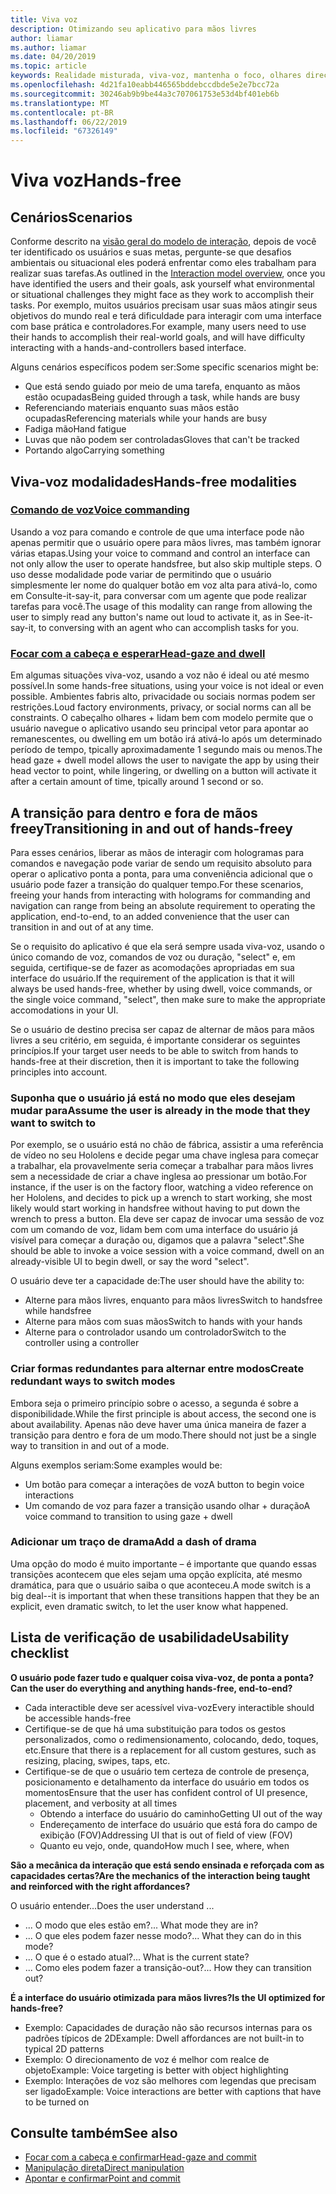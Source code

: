 ```yaml
---
title: Viva voz
description: Otimizando seu aplicativo para mãos livres
author: liamar
ms.author: liamar
ms.date: 04/20/2019
ms.topic: article
keywords: Realidade misturada, viva-voz, mantenha o foco, olhares direcionamento, interação, design
ms.openlocfilehash: 4d21fa10eabb446565bddebccdbde5e2e7bcc72a
ms.sourcegitcommit: 30246ab9b9be44a3c707061753e53d4bf401eb6b
ms.translationtype: MT
ms.contentlocale: pt-BR
ms.lasthandoff: 06/22/2019
ms.locfileid: "67326149"
---
```

# <a name="hands-free"></a><span data-ttu-id="d7975-104">Viva voz</span><span class="sxs-lookup"><span data-stu-id="d7975-104">Hands-free</span></span>



## <a name="scenarios"></a><span data-ttu-id="d7975-105">Cenários</span><span class="sxs-lookup"><span data-stu-id="d7975-105">Scenarios</span></span>

<span data-ttu-id="d7975-106">Conforme descrito na [visão geral do modelo de interação](interaction-fundamentals.md), depois de você ter identificado os usuários e suas metas, pergunte-se que desafios ambientais ou situacional eles poderá enfrentar como eles trabalham para realizar suas tarefas.</span><span class="sxs-lookup"><span data-stu-id="d7975-106">As outlined in the [Interaction model overview](interaction-fundamentals.md), once you have identified the users and their goals, ask yourself what environmental or situational challenges they might face as they work to accomplish their tasks.</span></span> <span data-ttu-id="d7975-107">Por exemplo, muitos usuários precisam usar suas mãos atingir seus objetivos do mundo real e terá dificuldade para interagir com uma interface com base prática e controladores.</span><span class="sxs-lookup"><span data-stu-id="d7975-107">For example, many users need to use their hands to accomplish their real-world goals, and will have difficulty interacting with a hands-and-controllers based interface.</span></span> 

<span data-ttu-id="d7975-108">Alguns cenários específicos podem ser:</span><span class="sxs-lookup"><span data-stu-id="d7975-108">Some specific scenarios might be:</span></span> 
* <span data-ttu-id="d7975-109">Que está sendo guiado por meio de uma tarefa, enquanto as mãos estão ocupadas</span><span class="sxs-lookup"><span data-stu-id="d7975-109">Being guided through a task, while hands are busy</span></span>
* <span data-ttu-id="d7975-110">Referenciando materiais enquanto suas mãos estão ocupadas</span><span class="sxs-lookup"><span data-stu-id="d7975-110">Referencing materials while your hands are busy</span></span>
* <span data-ttu-id="d7975-111">Fadiga mão</span><span class="sxs-lookup"><span data-stu-id="d7975-111">Hand fatigue</span></span>
* <span data-ttu-id="d7975-112">Luvas que não podem ser controladas</span><span class="sxs-lookup"><span data-stu-id="d7975-112">Gloves that can't be tracked</span></span>
* <span data-ttu-id="d7975-113">Portando algo</span><span class="sxs-lookup"><span data-stu-id="d7975-113">Carrying something</span></span>


## <a name="hands-free-modalities"></a><span data-ttu-id="d7975-114">Viva-voz modalidades</span><span class="sxs-lookup"><span data-stu-id="d7975-114">Hands-free modalities</span></span>

### <a name="voice-commandingvoice-designmd"></a>[<span data-ttu-id="d7975-115">Comando de voz</span><span class="sxs-lookup"><span data-stu-id="d7975-115">Voice commanding</span></span>](voice-design.md)

<span data-ttu-id="d7975-116">Usando a voz para comando e controle de que uma interface pode não apenas permitir que o usuário opere para mãos livres, mas também ignorar várias etapas.</span><span class="sxs-lookup"><span data-stu-id="d7975-116">Using your voice to command and control an interface can not only allow the user to operate handsfree, but also skip multiple steps.</span></span> <span data-ttu-id="d7975-117">O uso desse modalidade pode variar de permitindo que o usuário simplesmente ler nome do qualquer botão em voz alta para ativá-lo, como em Consulte-it-say-it, para conversar com um agente que pode realizar tarefas para você.</span><span class="sxs-lookup"><span data-stu-id="d7975-117">The usage of this modality can range from allowing the user to simply read any button's name out loud to activate it, as in See-it-say-it, to conversing with an agent who can accomplish tasks for you.</span></span>



### <a name="head-gaze-and-dwellgaze-and-dwellmd"></a>[<span data-ttu-id="d7975-118">Focar com a cabeça e esperar</span><span class="sxs-lookup"><span data-stu-id="d7975-118">Head-gaze and dwell</span></span>](gaze-and-dwell.md)

<span data-ttu-id="d7975-119">Em algumas situações viva-voz, usando a voz não é ideal ou até mesmo possível.</span><span class="sxs-lookup"><span data-stu-id="d7975-119">In some hands-free situations, using your voice is not ideal or even possible.</span></span> <span data-ttu-id="d7975-120">Ambientes fabris alto, privacidade ou sociais normas podem ser restrições.</span><span class="sxs-lookup"><span data-stu-id="d7975-120">Loud factory environments, privacy, or social norms can all be constraints.</span></span> <span data-ttu-id="d7975-121">O cabeçalho olhares + lidam bem com modelo permite que o usuário navegue o aplicativo usando seu principal vetor para apontar ao remanescentes, ou dwelling em um botão irá ativá-lo após um determinado período de tempo, tpically aproximadamente 1 segundo mais ou menos.</span><span class="sxs-lookup"><span data-stu-id="d7975-121">The head gaze + dwell model allows the user to navigate the app by using their head vector to point, while lingering, or dwelling on a button will activate it after a certain amount of time, tpically around 1 second or so.</span></span> 


## <a name="transitioning-in-and-out-of-hands-freey"></a><span data-ttu-id="d7975-122">A transição para dentro e fora de mãos freey</span><span class="sxs-lookup"><span data-stu-id="d7975-122">Transitioning in and out of hands-freey</span></span>

<span data-ttu-id="d7975-123">Para esses cenários, liberar as mãos de interagir com hologramas para comandos e navegação pode variar de sendo um requisito absoluto para operar o aplicativo ponta a ponta, para uma conveniência adicional que o usuário pode fazer a transição do qualquer tempo.</span><span class="sxs-lookup"><span data-stu-id="d7975-123">For these scenarios, freeing your hands from interacting with holograms for commanding and navigation can range from being an absolute requirement to operating the application, end-to-end, to an added convenience that the user can transition in and out of at any time.</span></span> 

<span data-ttu-id="d7975-124">Se o requisito do aplicativo é que ela será sempre usada viva-voz, usando o único comando de voz, comandos de voz ou duração, "select" e, em seguida, certifique-se de fazer as acomodações apropriadas em sua interface do usuário.</span><span class="sxs-lookup"><span data-stu-id="d7975-124">If the requirement of the application is that it will always be used hands-free, whether by using dwell, voice commands, or the single voice command, "select", then make sure to make the appropriate accomodations in your UI.</span></span> 

<span data-ttu-id="d7975-125">Se o usuário de destino precisa ser capaz de alternar de mãos para mãos livres a seu critério, em seguida, é importante considerar os seguintes princípios.</span><span class="sxs-lookup"><span data-stu-id="d7975-125">If your target user needs to be able to switch from hands to hands-free at their discretion, then it is important to take the following principles into account.</span></span>

### <a name="assume-the-user-is-already-in-the-mode-that-they-want-to-switch-to"></a><span data-ttu-id="d7975-126">Suponha que o usuário já está no modo que eles desejam mudar para</span><span class="sxs-lookup"><span data-stu-id="d7975-126">Assume the user is already in the mode that they want to switch to</span></span>
<span data-ttu-id="d7975-127">Por exemplo, se o usuário está no chão de fábrica, assistir a uma referência de vídeo no seu Hololens e decide pegar uma chave inglesa para começar a trabalhar, ela provavelmente seria começar a trabalhar para mãos livres sem a necessidade de criar a chave inglesa ao pressionar um botão.</span><span class="sxs-lookup"><span data-stu-id="d7975-127">For instance, if the user is on the factory floor, watching a video reference on her Hololens, and decides to pick up a wrench to start working, she most likely would start working in handsfree without having to put down the wrench to press a button.</span></span> <span data-ttu-id="d7975-128">Ela deve ser capaz de invocar uma sessão de voz com um comando de voz, lidam bem com uma interface do usuário já visível para começar a duração ou, digamos que a palavra "select".</span><span class="sxs-lookup"><span data-stu-id="d7975-128">She should be able to invoke a voice session with a voice command, dwell on an already-visible UI to begin dwell, or say the word "select".</span></span>

<span data-ttu-id="d7975-129">O usuário deve ter a capacidade de:</span><span class="sxs-lookup"><span data-stu-id="d7975-129">The user should have the ability to:</span></span> 
* <span data-ttu-id="d7975-130">Alterne para mãos livres, enquanto para mãos livres</span><span class="sxs-lookup"><span data-stu-id="d7975-130">Switch to handsfree while handsfree</span></span>
* <span data-ttu-id="d7975-131">Alterne para mãos com suas mãos</span><span class="sxs-lookup"><span data-stu-id="d7975-131">Switch to hands with your hands</span></span>
* <span data-ttu-id="d7975-132">Alterne para o controlador usando um controlador</span><span class="sxs-lookup"><span data-stu-id="d7975-132">Switch to the controller using a controller</span></span> 

### <a name="create-redundant-ways-to-switch-modes"></a><span data-ttu-id="d7975-133">Criar formas redundantes para alternar entre modos</span><span class="sxs-lookup"><span data-stu-id="d7975-133">Create redundant ways to switch modes</span></span>
<span data-ttu-id="d7975-134">Embora seja o primeiro princípio sobre o acesso, a segunda é sobre a disponibilidade.</span><span class="sxs-lookup"><span data-stu-id="d7975-134">While the first principle is about access, the second one is about availability.</span></span> <span data-ttu-id="d7975-135">Apenas não deve haver uma única maneira de fazer a transição para dentro e fora de um modo.</span><span class="sxs-lookup"><span data-stu-id="d7975-135">There should not just be a single way to transition in and out of a mode.</span></span> 

<span data-ttu-id="d7975-136">Alguns exemplos seriam:</span><span class="sxs-lookup"><span data-stu-id="d7975-136">Some examples would be:</span></span> 
* <span data-ttu-id="d7975-137">Um botão para começar a interações de voz</span><span class="sxs-lookup"><span data-stu-id="d7975-137">A button to begin voice interactions</span></span>
* <span data-ttu-id="d7975-138">Um comando de voz para fazer a transição usando olhar + duração</span><span class="sxs-lookup"><span data-stu-id="d7975-138">A voice command to transition to using gaze + dwell</span></span>

### <a name="add-a-dash-of-drama"></a><span data-ttu-id="d7975-139">Adicionar um traço de drama</span><span class="sxs-lookup"><span data-stu-id="d7975-139">Add a dash of drama</span></span>
<span data-ttu-id="d7975-140">Uma opção do modo é muito importante – é importante que quando essas transições acontecem que eles sejam uma opção explícita, até mesmo dramática, para que o usuário saiba o que aconteceu.</span><span class="sxs-lookup"><span data-stu-id="d7975-140">A mode switch is a big deal--it is important that when these transitions happen that they be an explicit, even dramatic switch, to let the user know what happened.</span></span> 


## <a name="usability-checklist"></a><span data-ttu-id="d7975-141">Lista de verificação de usabilidade</span><span class="sxs-lookup"><span data-stu-id="d7975-141">Usability checklist</span></span>

<span data-ttu-id="d7975-142">**O usuário pode fazer tudo e qualquer coisa viva-voz, de ponta a ponta?**</span><span class="sxs-lookup"><span data-stu-id="d7975-142">**Can the user do everything and anything hands-free, end-to-end?**</span></span>
* <span data-ttu-id="d7975-143">Cada interactible deve ser acessível viva-voz</span><span class="sxs-lookup"><span data-stu-id="d7975-143">Every interactible should be accessible hands-free</span></span>
* <span data-ttu-id="d7975-144">Certifique-se de que há uma substituição para todos os gestos personalizados, como o redimensionamento, colocando, dedo, toques, etc.</span><span class="sxs-lookup"><span data-stu-id="d7975-144">Ensure that there is a replacement for all custom gestures, such as resizing, placing, swipes, taps, etc.</span></span>
* <span data-ttu-id="d7975-145">Certifique-se de que o usuário tem certeza de controle de presença, posicionamento e detalhamento da interface do usuário em todos os momentos</span><span class="sxs-lookup"><span data-stu-id="d7975-145">Ensure that the user has confident control of UI presence, placement, and verbosity at all times</span></span>
    * <span data-ttu-id="d7975-146">Obtendo a interface do usuário do caminho</span><span class="sxs-lookup"><span data-stu-id="d7975-146">Getting UI out of the way</span></span>
    * <span data-ttu-id="d7975-147">Endereçamento de interface do usuário que está fora do campo de exibição (FOV)</span><span class="sxs-lookup"><span data-stu-id="d7975-147">Addressing UI that is out of field of view (FOV)</span></span>
    * <span data-ttu-id="d7975-148">Quanto eu vejo, onde, quando</span><span class="sxs-lookup"><span data-stu-id="d7975-148">How much I see, where, when</span></span>

<span data-ttu-id="d7975-149">**São a mecânica da interação que está sendo ensinada e reforçada com as capacidades certas?**</span><span class="sxs-lookup"><span data-stu-id="d7975-149">**Are the mechanics of the interaction being taught and reinforced with the right affordances?**</span></span>

<span data-ttu-id="d7975-150">O usuário entender...</span><span class="sxs-lookup"><span data-stu-id="d7975-150">Does the user understand ...</span></span>
* <span data-ttu-id="d7975-151">... O modo que eles estão em?</span><span class="sxs-lookup"><span data-stu-id="d7975-151">... What mode they are in?</span></span>
* <span data-ttu-id="d7975-152">... O que eles podem fazer nesse modo?</span><span class="sxs-lookup"><span data-stu-id="d7975-152">... What they can do in this mode?</span></span>
* <span data-ttu-id="d7975-153">... O que é o estado atual?</span><span class="sxs-lookup"><span data-stu-id="d7975-153">... What is the current state?</span></span>
* <span data-ttu-id="d7975-154">... Como eles podem fazer a transição-out?</span><span class="sxs-lookup"><span data-stu-id="d7975-154">... How they can transition out?</span></span>
    
<span data-ttu-id="d7975-155">**É a interface do usuário otimizada para mãos livres?**</span><span class="sxs-lookup"><span data-stu-id="d7975-155">**Is the UI optimized for hands-free?**</span></span>   

* <span data-ttu-id="d7975-156">Exemplo: Capacidades de duração não são recursos internas para os padrões típicos de 2D</span><span class="sxs-lookup"><span data-stu-id="d7975-156">Example: Dwell affordances are not built-in to typical 2D patterns</span></span>
* <span data-ttu-id="d7975-157">Exemplo: O direcionamento de voz é melhor com realce de objeto</span><span class="sxs-lookup"><span data-stu-id="d7975-157">Example: Voice targeting is better with object highlighting</span></span>
* <span data-ttu-id="d7975-158">Exemplo: Interações de voz são melhores com legendas que precisam ser ligado</span><span class="sxs-lookup"><span data-stu-id="d7975-158">Example: Voice interactions are better with captions that have to be turned on</span></span>


## <a name="see-also"></a><span data-ttu-id="d7975-159">Consulte também</span><span class="sxs-lookup"><span data-stu-id="d7975-159">See also</span></span>
* [<span data-ttu-id="d7975-160">Focar com a cabeça e confirmar</span><span class="sxs-lookup"><span data-stu-id="d7975-160">Head-gaze and commit</span></span>](gaze-and-commit.md)
* [<span data-ttu-id="d7975-161">Manipulação direta</span><span class="sxs-lookup"><span data-stu-id="d7975-161">Direct manipulation</span></span>](direct-manipulation.md)
* [<span data-ttu-id="d7975-162">Apontar e confirmar</span><span class="sxs-lookup"><span data-stu-id="d7975-162">Point and commit</span></span>](point-and-commit.md)
